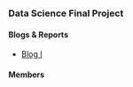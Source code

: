 ### Data Science Final Project

#### Blogs & Reports
  
   * [Blog I](https://github.com/jyan16/UFO/edit/master/docs/blog1.md)

#### Members
  

